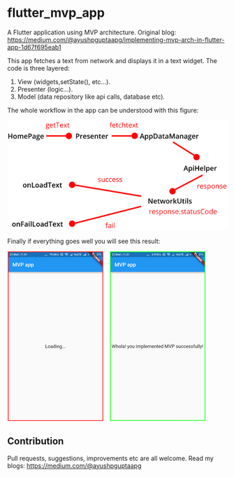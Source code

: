 # flutter_mvp_app

A Flutter application using MVP architecture.
Original blog: https://medium.com/@ayushpguptaapg/implementing-mvp-arch-in-flutter-app-1d67f695eab1

This app fetches a text from network and displays it in a text widget.
The code is three layered:
1. View (widgets,setState(), etc...).
2. Presenter (logic...).
3. Model (data repository like api calls, database etc).

The whole workflow in the app can be understood with this figure:


![](https://github.com/apgapg/flutter_mvp_app/blob/master/screenshots/mvp_flow.png)


Finally if everything goes well you will see this result:

![](https://github.com/apgapg/flutter_mvp_app/blob/master/screenshots/mvp_result.png)


## Contribution

Pull requests, suggestions, improvements etc are all welcome.
Read my blogs: https://medium.com/@ayushpguptaapg
